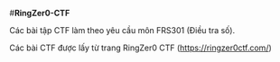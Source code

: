 #**RingZer0-CTF**

Các bài tập CTF làm theo yêu cầu môn FRS301 (Điều tra số).

Các bài CTF được lấy từ trang RingZer0 CTF (https://ringzer0ctf.com/)
